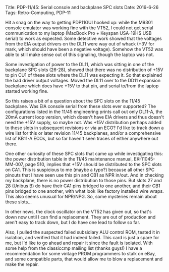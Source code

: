 Title: PDP-11/45: Serial console and backplane SPC slots
Date: 2016-6-26
Tags: Retro-Computing, PDP-11

Hit a snag on the way to getting PDP11GUI hooked up: while the M9301 console emulator was working fine with the VT52,
I could not get serial communication to my laptop (MacBook Pro + Keyspan USA-19HS USB serial) to work as expected.  Some
detective work showed that the voltages from the EIA output drivers on the DL11 were way out of whack (+3V for mark,
which should have been a negative voltage).  Somehow the VT52 was able to still make sense out of this signaling,
though the laptop was not.

Some investigation of power to the DL11, which was sitting in one of the backplane SPC slots (26-28), showed that there
was no distribution of +15V to pin CU1 of these slots where the DL11 was expecting it.  So that explained the bad
driver output voltages.  Moved the DL11 over to the DD11 expansion backplane which does have +15V to that pin, and
serial to/from the laptop started working fine.

So this raises a bit of a question about the SPC slots on the 11/45 backplane.  Was EIA console serial from these slots
ever supported?  The configurations listed in the 11/45 engineering prints call out only DL11-A, the 20mA current
loop version, which doesn't have EIA drivers and thus doesn't need the +15V supply, so maybe not.  Was +15V distribution
perhaps added to these slots in subsequent revisions or via an ECO?  I'd like to track down a wire list for this or
later revision 11/45 backplanes, and/or a comprehensive list of KB11-A ECOs, but so far haven't seen traces of either
anywhere out there.

One other curiosity of these SPC slots that came up while investigating this: the power distribution table in
the 11/45 maintenance manual, EK-11045-MM-007, page 510, implies that +15V should be distributed to the SPC slots on
CA1.  This is suspicious to me (maybe a typo?) because all other SPC pinouts that I have seen use this pin and CB1
as NPR in/out.  And in checking my backplane, there is no power distribution to those pins.  But slots 27 and 28
(Unibus B) do have their CA1 pins bridged to one another, and their CB1 pins bridged to one another, with what look like
factory installed wire wraps.  This also seems unusual for NPR/NPG.  So, some mysteries remain about these slots...

In other news, the clock oscillator on the VT52 has given out, so that's down now until I can find a replacement.  They
are out of production and aren't easy to track down, but I do have one lead to follow so far.

Also, I pulled the suspected failed subsidiary ALU control ROM, tested it in isolation, and verified that it had indeed
failed.  This card is just a spare for me, but I'd like to go ahead and repair it since the fault is isolated.  With
some help from the classiccmp mailing list (thanks guys!) I have a recommendation for some vintage PROM programmers to
stalk on eBay, and some compatible parts, that would allow me to blow a replacement and make the repair.
